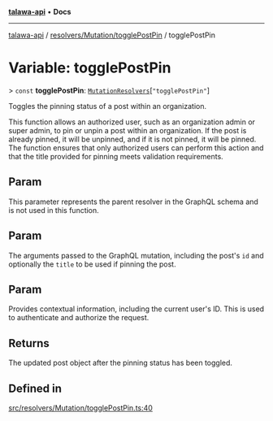 [**talawa-api**](../../../../README.md) • **Docs**

***

[talawa-api](../../../../modules.md) / [resolvers/Mutation/togglePostPin](../README.md) / togglePostPin

# Variable: togglePostPin

\> `const` **togglePostPin**: [`MutationResolvers`](../../../../types/generatedGraphQLTypes/type-aliases/MutationResolvers.md)\[`"togglePostPin"`\]

Toggles the pinning status of a post within an organization.

This function allows an authorized user, such as an organization admin or super admin, to pin or unpin a post within an organization. If the post is already pinned, it will be unpinned, and if it is not pinned, it will be pinned. The function ensures that only authorized users can perform this action and that the title provided for pinning meets validation requirements.

## Param

This parameter represents the parent resolver in the GraphQL schema and is not used in this function.

## Param

The arguments passed to the GraphQL mutation, including the post's `id` and optionally the `title` to be used if pinning the post.

## Param

Provides contextual information, including the current user's ID. This is used to authenticate and authorize the request.

## Returns

The updated post object after the pinning status has been toggled.

## Defined in

[src/resolvers/Mutation/togglePostPin.ts:40](https://github.com/PalisadoesFoundation/talawa-api/blob/bba5d82264abb62b9e358a3d3fe1af18a8a8f6e4/src/resolvers/Mutation/togglePostPin.ts#L40)
